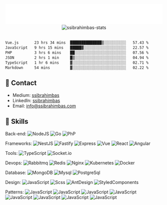 <div align='center'>
  <img src="./name.svg" alt="Sami Salih İbrahimbaş" />
</div>

<div align="center"><img src="https://github-readme-stats.vercel.app/api?username=ssibrahimbas&show_icons=true&locale=en&theme=material-palenight" alt="ssibrahimbas-stats" /></div>

<br>

<!--START_SECTION:waka-->

```text
Vue.js       23 hrs 34 mins  ██████████████▒░░░░░░░░░░   57.43 %
JavaScript   9 hrs 15 mins   █████▓░░░░░░░░░░░░░░░░░░░   22.57 %
PHP          3 hrs 6 mins    ██░░░░░░░░░░░░░░░░░░░░░░░   07.56 %
JSON         2 hrs 1 min     █▒░░░░░░░░░░░░░░░░░░░░░░░   04.94 %
TypeScript   1 hr 6 mins     ▓░░░░░░░░░░░░░░░░░░░░░░░░   02.71 %
Markdown     54 mins         ▓░░░░░░░░░░░░░░░░░░░░░░░░   02.22 %
```

<!--END_SECTION:waka-->

## 🔗 Contact

- Medium: [ssibrahimbas](https://ssibrahimbas.medium.com)
- LinkedIn: [ssibrahimbas](https://linkedin.com/in/ssibrahimbas)
- Email: info@ssibrahimbas.com

## 🚀 Skills

Back-end:
![NodeJS](https://img.shields.io/badge/-NodeJS-%23282C34?style=flat-square&logo=Node.js)
![Go](https://img.shields.io/badge/-go-%23282C34?style=flat-square&logo=go)
![PhP](https://img.shields.io/badge/-PHP-%23282C34?style=flat-square&logo=php)

Frameworks:
![NestJS](https://img.shields.io/badge/-nestjs-%23282C34?style=flat-square&logo=nestjs)
![Fastify](https://img.shields.io/badge/-fastify-%23282C34?style=flat-square&logo=fastify)
![Express](https://img.shields.io/badge/-express.js-%23282C34?style=flat-square&logo=express)
![Vue](https://img.shields.io/badge/-Vue.js-%23282C34?style=flat-square&logo=vuedotjs)
![React](https://img.shields.io/badge/-React-%23282C34?style=flat-square&logo=react)
![Angular](https://img.shields.io/badge/-Angular-%23282C34?style=flat-square&logo=angular)

Tools:
![TypeScript](https://img.shields.io/badge/-TypeScript-%23282C34?style=flat-square&logo=typescript)
![Socket.io](https://img.shields.io/badge/-Socket.io-%23282C34?style=flat-square&logo=socket.io)

Devops:
![Rabbitmq](https://img.shields.io/badge/-Rabbitmq-%23282C34?style=flat-square&logo=rabbitmq)
![Redis](https://img.shields.io/badge/-Redis-%23282C34?style=flat-square&logo=redis)
![Nginx](https://img.shields.io/badge/-Nginx-%23282C34?style=flat-square&logo=nginx)
![Kubernetes](https://img.shields.io/badge/-Kubernetes-%23282C34?style=flat-square&logo=kubernetes)
![Docker](https://img.shields.io/badge/-Docker-%23282C34?style=flat-square&logo=docker)


Database:
![MongoDB](https://img.shields.io/badge/-MongoDB-%23282C34?style=flat-square&logo=mongodb)
![Mysql](https://img.shields.io/badge/-Mysql-%23282C34?style=flat-square&logo=mysql&logoColor=%23FFF)
![PostgreSql](https://img.shields.io/badge/-postgres-%23282C34?style=flat-square&logo=postgresql&logoColor=%23FFF)

Design:
![JavaScript](https://img.shields.io/badge/-JavaScript-%23282C34?style=flat-square&logo=javascript)
![Scss](https://img.shields.io/badge/-Scss-%23282C34?style=flat-square&logo=sass)
![AntDesign](https://img.shields.io/badge/-antdesign-%23282C34?style=flat-square&logo=antdesign)
![StyledComponents](https://img.shields.io/badge/styled--components-%23282C34?style=flat-square&logo=styled-components)

Patterns:
![JavaScript](https://img.shields.io/badge/-ObjectOrientedProgramming-%23282C34)
![JavaScript](https://img.shields.io/badge/-DepdencenyInjection-%23282C34)
![JavaScript](https://img.shields.io/badge/-AdapterAndFacade-%23282C34)
![JavaScript](https://img.shields.io/badge/-ChainOfResponsibility-%23282C34)
![JavaScript](https://img.shields.io/badge/-Open/ClosedPrinciple-%23282C34)
![JavaScript](https://img.shields.io/badge/-SingleResponsibilityPrinciple-%23282C34)
![JavaScript](https://img.shields.io/badge/-LiskovSubstitutionPrinciple-%23282C34)
![JavaScript](https://img.shields.io/badge/-InterfaceSegregationPrinciple-%23282C34)
